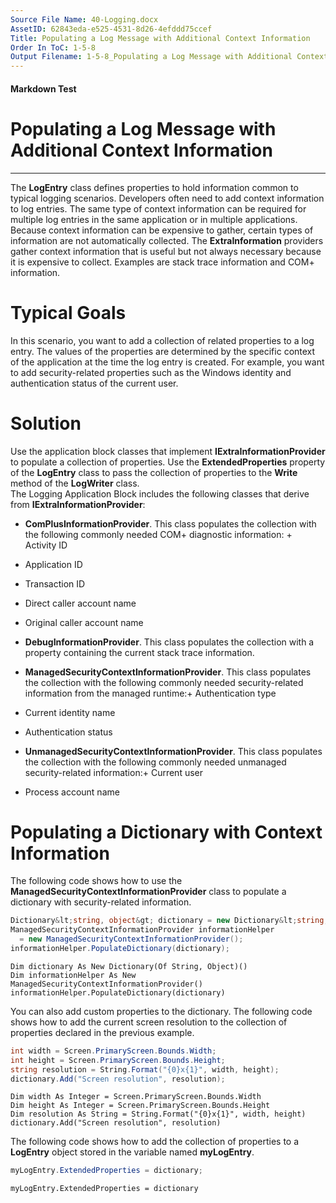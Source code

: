 ```yaml
---
Source File Name: 40-Logging.docx
AssetID: 62843eda-e525-4531-8d26-4efddd75ccef
Title: Populating a Log Message with Additional Context Information
Order In ToC: 1-5-8
Output Filename: 1-5-8_Populating a Log Message with Additional Context Information.markdown
---
```


#### Markdown Test ####
# Populating a Log Message with Additional Context Information #
----------

The **LogEntry** class defines properties to hold information common to typical logging scenarios. Developers often need to add context information to log entries. The same type of context information can be required for multiple log entries in the same application or in multiple applications. Because context information can be expensive to gather, certain types of information are not automatically collected. The **ExtraInformation** providers gather context information that is useful but not always necessary because it is expensive to collect. Examples are stack trace information and COM+ information.   

# Typical Goals #
In this scenario, you want to add a collection of related properties to a log entry. The values of the properties are determined by the specific context of the application at the time the log entry is created. For example, you want to add security-related properties such as the Windows identity and authentication status of the current user.   

# Solution #
Use the application block classes that implement **IExtraInformationProvider** to populate a collection of properties. Use the **ExtendedProperties** property of the **LogEntry** class to pass the collection of properties to the **Write** method of the **LogWriter** class.  
The Logging Application Block includes the following classes that derive from **IExtraInformationProvider**:  
+ **ComPlusInformationProvider**. This class populates the collection with the following commonly needed COM+ diagnostic information: + Activity ID 
+ Application ID 
+ Transaction ID 
+ Direct caller account name 
+ Original caller account name 

+ **DebugInformationProvider**. This class populates the collection with a property containing the current stack trace information.
+ **ManagedSecurityContextInformationProvider**. This class populates the collection with the following commonly needed security-related information from the managed runtime:+ Authentication type 
+ Current identity name 
+ Authentication status 

+ **UnmanagedSecurityContextInformationProvider**. This class populates the collection with the following commonly needed unmanaged security-related information:+ Current user 
+ Process account name 

<a name="_Toc253065062" href="#" xmlns:xlink="http://www.w3.org/1999/xlink"><span /></a>

# Populating a Dictionary with Context Information #
The following code shows how to use the **ManagedSecurityContextInformationProvider** class to populate a dictionary with security-related information.   

```C#
Dictionary&lt;string, object&gt; dictionary = new Dictionary&lt;string, object&gt;();
ManagedSecurityContextInformationProvider informationHelper 
  = new ManagedSecurityContextInformationProvider();    
informationHelper.PopulateDictionary(dictionary);
```


```Visual Basic
Dim dictionary As New Dictionary(Of String, Object)()
Dim informationHelper As New ManagedSecurityContextInformationProvider()
informationHelper.PopulateDictionary(dictionary)
```

You can also add custom properties to the dictionary. The following code shows how to add the current screen resolution to the collection of properties declared in the previous example.   

```C#
int width = Screen.PrimaryScreen.Bounds.Width;
int height = Screen.PrimaryScreen.Bounds.Height;
string resolution = String.Format("{0}x{1}", width, height);
dictionary.Add("Screen resolution", resolution);
```


```Visual Basic
Dim width As Integer = Screen.PrimaryScreen.Bounds.Width
Dim height As Integer = Screen.PrimaryScreen.Bounds.Height
Dim resolution As String = String.Format("{0}x{1}", width, height)
dictionary.Add("Screen resolution", resolution)
```

The following code shows how to add the collection of properties to a **LogEntry** object stored in the variable named **myLogEntry**.   

```C#
myLogEntry.ExtendedProperties = dictionary;
```


```Visual Basic
myLogEntry.ExtendedProperties = dictionary
```


